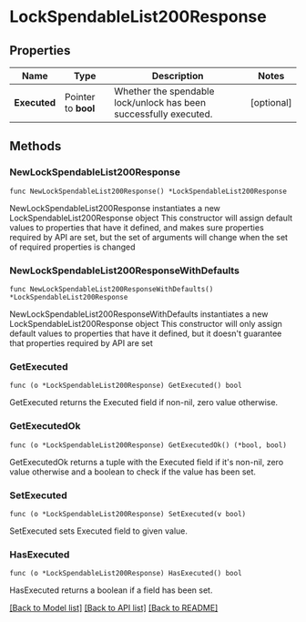 # LockSpendableList200Response

## Properties

Name | Type | Description | Notes
------------ | ------------- | ------------- | -------------
**Executed** | Pointer to **bool** | Whether the spendable lock/unlock has been successfully executed. | [optional] 

## Methods

### NewLockSpendableList200Response

`func NewLockSpendableList200Response() *LockSpendableList200Response`

NewLockSpendableList200Response instantiates a new LockSpendableList200Response object
This constructor will assign default values to properties that have it defined,
and makes sure properties required by API are set, but the set of arguments
will change when the set of required properties is changed

### NewLockSpendableList200ResponseWithDefaults

`func NewLockSpendableList200ResponseWithDefaults() *LockSpendableList200Response`

NewLockSpendableList200ResponseWithDefaults instantiates a new LockSpendableList200Response object
This constructor will only assign default values to properties that have it defined,
but it doesn't guarantee that properties required by API are set

### GetExecuted

`func (o *LockSpendableList200Response) GetExecuted() bool`

GetExecuted returns the Executed field if non-nil, zero value otherwise.

### GetExecutedOk

`func (o *LockSpendableList200Response) GetExecutedOk() (*bool, bool)`

GetExecutedOk returns a tuple with the Executed field if it's non-nil, zero value otherwise
and a boolean to check if the value has been set.

### SetExecuted

`func (o *LockSpendableList200Response) SetExecuted(v bool)`

SetExecuted sets Executed field to given value.

### HasExecuted

`func (o *LockSpendableList200Response) HasExecuted() bool`

HasExecuted returns a boolean if a field has been set.


[[Back to Model list]](../README.md#documentation-for-models) [[Back to API list]](../README.md#documentation-for-api-endpoints) [[Back to README]](../README.md)


